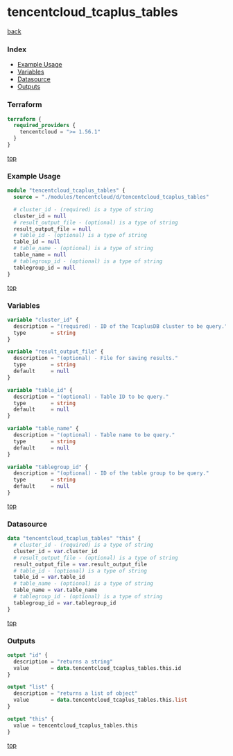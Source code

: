 # tencentcloud_tcaplus_tables

[back](../tencentcloud.md)

### Index

- [Example Usage](#example-usage)
- [Variables](#variables)
- [Datasource](#datasource)
- [Outputs](#outputs)

### Terraform

```terraform
terraform {
  required_providers {
    tencentcloud = ">= 1.56.1"
  }
}
```

[top](#index)

### Example Usage

```terraform
module "tencentcloud_tcaplus_tables" {
  source = "./modules/tencentcloud/d/tencentcloud_tcaplus_tables"

  # cluster_id - (required) is a type of string
  cluster_id = null
  # result_output_file - (optional) is a type of string
  result_output_file = null
  # table_id - (optional) is a type of string
  table_id = null
  # table_name - (optional) is a type of string
  table_name = null
  # tablegroup_id - (optional) is a type of string
  tablegroup_id = null
}
```

[top](#index)

### Variables

```terraform
variable "cluster_id" {
  description = "(required) - ID of the TcaplusDB cluster to be query."
  type        = string
}

variable "result_output_file" {
  description = "(optional) - File for saving results."
  type        = string
  default     = null
}

variable "table_id" {
  description = "(optional) - Table ID to be query."
  type        = string
  default     = null
}

variable "table_name" {
  description = "(optional) - Table name to be query."
  type        = string
  default     = null
}

variable "tablegroup_id" {
  description = "(optional) - ID of the table group to be query."
  type        = string
  default     = null
}
```

[top](#index)

### Datasource

```terraform
data "tencentcloud_tcaplus_tables" "this" {
  # cluster_id - (required) is a type of string
  cluster_id = var.cluster_id
  # result_output_file - (optional) is a type of string
  result_output_file = var.result_output_file
  # table_id - (optional) is a type of string
  table_id = var.table_id
  # table_name - (optional) is a type of string
  table_name = var.table_name
  # tablegroup_id - (optional) is a type of string
  tablegroup_id = var.tablegroup_id
}
```

[top](#index)

### Outputs

```terraform
output "id" {
  description = "returns a string"
  value       = data.tencentcloud_tcaplus_tables.this.id
}

output "list" {
  description = "returns a list of object"
  value       = data.tencentcloud_tcaplus_tables.this.list
}

output "this" {
  value = tencentcloud_tcaplus_tables.this
}
```

[top](#index)